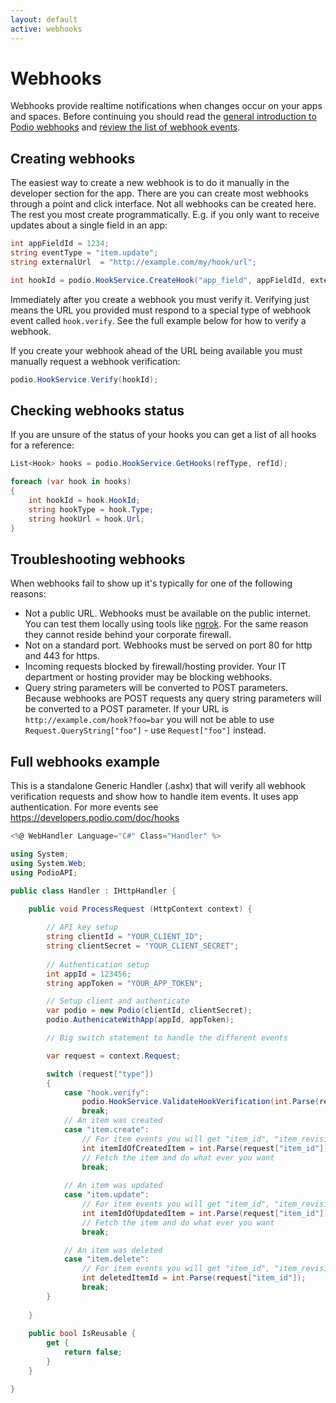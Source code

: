 ```yaml
---
layout: default
active: webhooks
---
```

# Webhooks
Webhooks provide realtime notifications when changes occur on your apps and spaces. Before continuing you should read the [general introduction to Podio webhooks](https://developers.podio.com/examples/webhooks) and [review the list of webhook events](https://developers.podio.com/doc/hooks).

## Creating webhooks
The easiest way to create a new webhook is to do it manually in the developer section for the app. There are you can create most webhooks through a point and click interface. Not all webhooks can be created here. The rest you most create programmatically. E.g. if you only want to receive updates about a single field in an app:

```csharp
int appFieldId = 1234;
string eventType = "item.update";
string externalUrl  = "http://example.com/my/hook/url";

int hookId = podio.HookService.CreateHook("app_field", appFieldId, externalUrl, eventType);
```

Immediately after you create a webhook you must verify it. Verifying just means the URL you provided must respond to a special type of webhook event called `hook.verify`. See the full example below for how to verify a webhook.

If you create your webhook ahead of the URL being available you must manually request a webhook verification:

```csharp
podio.HookService.Verify(hookId);
```

## Checking webhooks status
If you are unsure of the status of your hooks you can get a list of all hooks for a reference:

```csharp
List<Hook> hooks = podio.HookService.GetHooks(refType, refId);

foreach (var hook in hooks)
{
    int hookId = hook.HookId;
    string hookType = hook.Type;
    string hookUrl = hook.Url;
}
```

## Troubleshooting webhooks
When webhooks fail to show up it's typically for one of the following reasons:
* Not a public URL. Webhooks must be available on the public internet. You can test them locally using tools like [ngrok](https://ngrok.com/). For the same reason they cannot reside behind your corporate firewall.
* Not on a standard port. Webhooks must be served on port 80 for http and 443 for https.
* Incoming requests blocked by firewall/hosting provider. Your IT department or hosting provider may be blocking webhooks.
* Query string parameters will be converted to POST parameters. Because webhooks are POST requests any query string parameters will be converted to a POST parameter. If your URL is `http://example.com/hook?foo=bar` you will not be able to use `Request.QueryString["foo"]` - use `Request["foo"]` instead.

## Full webhooks example
This is a standalone Generic Handler (.ashx) that will verify all webhook verification requests and show how to handle item events. It uses app authentication. For more events see https://developers.podio.com/doc/hooks

```csharp
<%@ WebHandler Language="C#" Class="Handler" %>

using System;
using System.Web;
using PodioAPI;

public class Handler : IHttpHandler {
    
    public void ProcessRequest (HttpContext context) {

        // API key setup
        string clientId = "YOUR_CLIENT_ID";
        string clientSecret = "YOUR_CLIENT_SECRET";
        
        // Authentication setup
        int appId = 123456;
        string appToken = "YOUR_APP_TOKEN";

        // Setup client and authenticate
        var podio = new Podio(clientId, clientSecret);
        podio.AuthenicateWithApp(appId, appToken);

        // Big switch statement to handle the different events

        var request = context.Request;

        switch (request["type"])
        {
            case "hook.verify":
                podio.HookService.ValidateHookVerification(int.Parse(request["hook_id"]), request["code"]);
                break;
            // An item was created
            case "item.create":
                // For item events you will get "item_id", "item_revision_id" and "external_id". in post params
                int itemIdOfCreatedItem = int.Parse(request["item_id"]);
                // Fetch the item and do what ever you want
                break;
                
            // An item was updated
            case "item.update":
                // For item events you will get "item_id", "item_revision_id" and "external_id". in post params
                int itemIdOfUpdatedItem = int.Parse(request["item_id"]);
                // Fetch the item and do what ever you want
                break;

            // An item was deleted    
            case "item.delete":
                // For item events you will get "item_id", "item_revision_id" and "external_id". in post params
                int deletedItemId = int.Parse(request["item_id"]);
                break;
        }
        
    }
 
    public bool IsReusable {
        get {
            return false;
        }
    }

}

```

